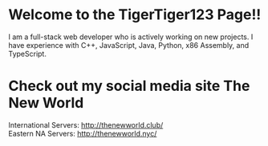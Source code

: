 # Welcome to the TigerTiger123 Page!!
I am a full-stack web developer who is actively working on new projects.
I have experience with C++, JavaScript, Java, Python, x86 Assembly, and TypeScript.  

# Check out my social media site The New World
International Servers: http://thenewworld.club/  
Eastern NA Servers: http://thenewworld.nyc/
